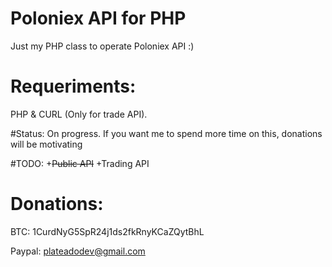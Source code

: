 # Poloniex API for PHP
Just my PHP class to operate Poloniex API :)

# Requeriments:
PHP & CURL (Only for trade API).

#Status:
On progress. If you want me to spend more time on this, donations will be motivating

#TODO:
+~~Public API~~
+Trading API
# Donations:
BTC: 1CurdNyG5SpR24j1ds2fkRnyKCaZQytBhL

Paypal: plateadodev@gmail.com